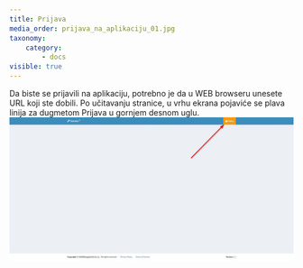 ```yaml
---
title: Prijava
media_order: prijava_na_aplikaciju_01.jpg
taxonomy:
    category:
        - docs
visible: true
---
```


Da biste se prijavili na aplikaciju, potrebno je da u WEB browseru unesete URL koji ste dobili. Po učitavanju stranice, u vrhu ekrana pojaviće se plava linija za dugmetom Prijava u gornjem desnom uglu.
![](prijava_na_aplikaciju_01.jpg?lightbox=980&resize=400,400)